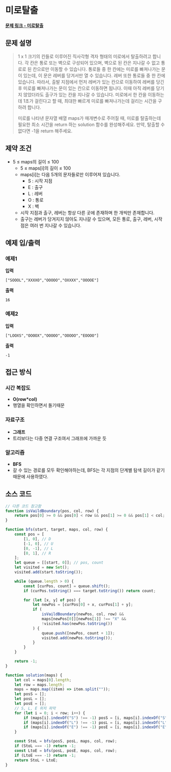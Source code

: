 # 미로탈출

**[문제 링크 - 미로탈출](https://school.programmers.co.kr/learn/courses/30/lessons/159993)**

## 문제 설명

> 1 x 1 크기의 칸들로 이루어진 직사각형 격자 형태의 미로에서 탈출하려고 합니다. 각 칸은 통로 또는 벽으로 구성되어 있으며, 벽으로 된 칸은 지나갈 수 없고 통로로 된 칸으로만 이동할 수 있습니다. 통로들 중 한 칸에는 미로를 빠져나가는 문이 있는데, 이 문은 레버를 당겨서만 열 수 있습니다. 레버 또한 통로들 중 한 칸에 있습니다. 따라서, 출발 지점에서 먼저 레버가 있는 칸으로 이동하여 레버를 당긴 후 미로를 빠져나가는 문이 있는 칸으로 이동하면 됩니다. 이때 아직 레버를 당기지 않았더라도 출구가 있는 칸을 지나갈 수 있습니다. 미로에서 한 칸을 이동하는데 1초가 걸린다고 할 때, 최대한 빠르게 미로를 빠져나가는데 걸리는 시간을 구하려 합니다.
>
> 미로를 나타낸 문자열 배열 maps가 매개변수로 주어질 때, 미로를 탈출하는데 필요한 최소 시간을 return 하는 solution 함수를 완성해주세요. 만약, 탈출할 수 없다면 -1을 return 해주세요.

## 제약 조건

-   5 ≤ maps의 길이 ≤ 100
    -   5 ≤ maps[i]의 길이 ≤ 100
    -   maps[i]는 다음 5개의 문자들로만 이루어져 있습니다.
        -   S : 시작 지점
        -   E : 출구
        -   L : 레버
        -   O : 통로
        -   X : 벽
    -   시작 지점과 출구, 레버는 항상 다른 곳에 존재하며 한 개씩만 존재합니다.
    -   출구는 레버가 당겨지지 않아도 지나갈 수 있으며, 모든 통로, 출구, 레버, 시작점은 여러 번 지나갈 수 있습니다.

## 예제 입/출력

### 예제1

**입력**

```
["SOOOL","XXXXO","OOOOO","OXXXX","OOOOE"]
```

**출력**

```
16
```

### 예제2

**입력**

```
["LOOXS","OOOOX","OOOOO","OOOOO","EOOOO"]
```

**출력**

```
-1
```

## 접근 방식

### 시간 복잡도

-   **O(row\*col)**
-   행열을 확인하면서 돌기때문

### 자료구조

-   **그래프**
-   트리보다는 다중 연결 구조여서 그래프에 가까운 듯

### 알고리즘

-   **BFS**
-   갈 수 있는 경로를 모두 확인해야하는데, BFS는 각 지점의 단계별 탐색 길이가 같기 때문에 사용하였다.

## 소스 코드

```javascript
// 다른 코드 참고함
function isVaildBoundary(pos, col, row) {
    return pos[0] >= 0 && pos[0] < row && pos[1] >= 0 && pos[1] < col;
}

function bfs(start, target, maps, col, row) {
    const pos = [
        [1, 0], // D
        [-1, 0], // U
        [0, -1], // L
        [0, 1], // R
    ];
    let queue = [[start, 0]]; // pos, count
    let visited = new Set();
    visited.add(start.toString());

    while (queue.length > 0) {
        const [curPos, count] = queue.shift();
        if (curPos.toString() === target.toString()) return count;

        for (let [x, y] of pos) {
            let newPos = [curPos[0] + x, curPos[1] + y];
            if (
                isVaildBoundary(newPos, col, row) &&
                maps[newPos[0]][newPos[1]] !== "X" &&
                !visited.has(newPos.toString())
            ) {
                queue.push([newPos, count + 1]);
                visited.add(newPos.toString());
            }
        }
    }

    return -1;
}

function solution(maps) {
    let col = maps[0].length;
    let row = maps.length;
    maps = maps.map((item) => item.split(""));
    let posS = [];
    let posL = [];
    let posE = [];
    // S, L, E 위치 파악
    for (let i = 0; i < row; i++) {
        if (maps[i].indexOf("S") !== -1) posS = [i, maps[i].indexOf("S")];
        if (maps[i].indexOf("L") !== -1) posL = [i, maps[i].indexOf("L")];
        if (maps[i].indexOf("E") !== -1) posE = [i, maps[i].indexOf("E")];
    }

    const StoL = bfs(posS, posL, maps, col, row);
    if (StoL === -1) return -1;
    const LtoE = bfs(posL, posE, maps, col, row);
    if (LtoE === -1) return -1;
    return StoL + LtoE;
}
```
